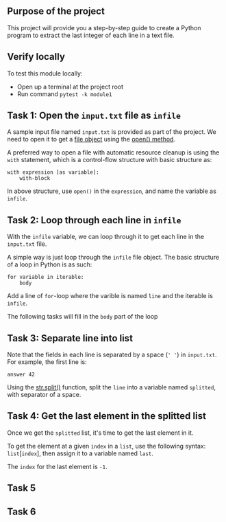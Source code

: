 ## Purpose of the project
This project will provide you a step-by-step guide to create a Python program to extract the last integer of each line in a text file.


## Verify locally
To test this module locally:
* Open up a terminal at the project root
* Run command `pytest -k module1`


## Task 1: Open the `input.txt` file as `infile`
A sample input file named `input.txt` is provided as part of the project.
We need to open it to get a [file object](https://docs.python.org/3.7/glossary.html#term-file-object) using the [open() method](https://docs.python.org/3/tutorial/inputoutput.html#reading-and-writing-files).

A preferred way to open a file with automatic resource cleanup is using the `with` statement, 
which is a control-flow structure with basic structure as:
```
with expression [as variable]:
    with-block
```

In above structure, use `open()` in the `expression`, and name the variable as `infile`.


## Task 2: Loop through each line in `infile`
With the `infile` variable, we can loop through it to get each line in the `input.txt` file.

A simple way is just loop through the `infile` file object.
The basic structure of a loop in Python is as such:
```
for variable in iterable:
    body
```

Add a line of `for`-loop where the varible is named `line` and the iterable is `infile`.

The following tasks will fill in the `body` part of the loop


## Task 3: Separate line into list
Note that the fields in each line is separated by a space (`' '`) in `input.txt`.
For example, the first line is:
```
answer 42
```

Using the [str.split()](https://docs.python.org/3.7/library/stdtypes.html#str.split) function, split the `line` into a variable named `splitted`, with separator of a space.


## Task 4: Get the last element in the splitted list
Once we get the `splitted` list, it's time to get the last element in it.

To get the element at a given `index` in a `list`, use the following syntax: `list`[`index`], then assign it to a variable named `last`.

The `index` for the last element is `-1`.

## Task 5

## Task 6


